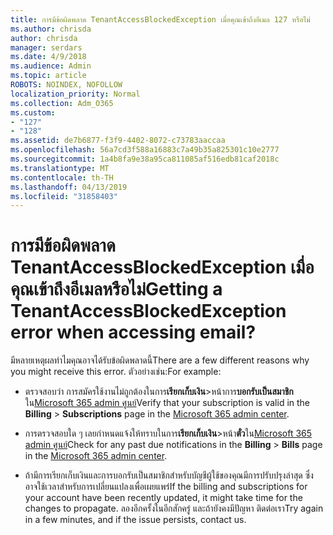 ```yaml
---
title: การมีข้อผิดพลาด TenantAccessBlockedException เมื่อคุณเข้าถึงอีเมล 127 หรือไม่
ms.author: chrisda
author: chrisda
manager: serdars
ms.date: 4/9/2018
ms.audience: Admin
ms.topic: article
ROBOTS: NOINDEX, NOFOLLOW
localization_priority: Normal
ms.collection: Adm_O365
ms.custom:
- "127"
- "128"
ms.assetid: de7b6877-f3f9-4402-8072-c73783aaccaa
ms.openlocfilehash: 56a7cd3f588a16883c7a49b35a825301c10e2777
ms.sourcegitcommit: 1a4b8fa9e38a95ca811085af516edb81caf2018c
ms.translationtype: MT
ms.contentlocale: th-TH
ms.lasthandoff: 04/13/2019
ms.locfileid: "31858403"
---
```

# <a name="getting-a-tenantaccessblockedexception-error-when-accessing-email"></a><span data-ttu-id="a6ead-102">การมีข้อผิดพลาด TenantAccessBlockedException เมื่อคุณเข้าถึงอีเมลหรือไม่</span><span class="sxs-lookup"><span data-stu-id="a6ead-102">Getting a TenantAccessBlockedException error when accessing email?</span></span>

<span data-ttu-id="a6ead-103">มีหลายเหตุผลทำไมคุณอาจได้รับข้อผิดพลาดนี้</span><span class="sxs-lookup"><span data-stu-id="a6ead-103">There are a few different reasons why you might receive this error.</span></span> <span data-ttu-id="a6ead-104">ตัวอย่างเช่น:</span><span class="sxs-lookup"><span data-stu-id="a6ead-104">For example:</span></span>

- <span data-ttu-id="a6ead-105">ตรวจสอบว่า การสมัครใช้งานไม่ถูกต้องในการ**เรียกเก็บเงิน**\>หน้าการ**บอกรับเป็นสมาชิก**ใน[Microsoft 365 admin ศูนย์](https://portal.office.com/adminportal/home#/subscriptions)</span><span class="sxs-lookup"><span data-stu-id="a6ead-105">Verify that your subscription is valid in the **Billing** \> **Subscriptions** page in the [Microsoft 365 admin center](https://portal.office.com/adminportal/home#/subscriptions).</span></span>

- <span data-ttu-id="a6ead-106">การตรวจสอบใด ๆ เลยกำหนดแจ้งให้ทราบในการ**เรียกเก็บเงิน**\>หน้า**ตั๋ว**ใน[Microsoft 365 admin ศูนย์](https://portal.office.com/adminportal/home#/billoverview)</span><span class="sxs-lookup"><span data-stu-id="a6ead-106">Check for any past due notifications in the **Billing** \> **Bills** page in the [Microsoft 365 admin center](https://portal.office.com/adminportal/home#/billoverview).</span></span>

- <span data-ttu-id="a6ead-107">ถ้ามีการเรียกเก็บเงินและการบอกรับเป็นสมาชิกสำหรับบัญชีผู้ใช้ของคุณมีการปรับปรุงล่าสุด ซึ่งอาจใช้เวลาสำหรับการเปลี่ยนแปลงเพื่อเผยแพร่</span><span class="sxs-lookup"><span data-stu-id="a6ead-107">If the billing and subscriptions for your account have been recently updated, it might take time for the changes to propagate.</span></span> <span data-ttu-id="a6ead-108">ลองอีกครั้งในอีกสักครู่ และถ้ายังคงมีปัญหา ติดต่อเรา</span><span class="sxs-lookup"><span data-stu-id="a6ead-108">Try again in a few minutes, and if the issue persists, contact us.</span></span>
